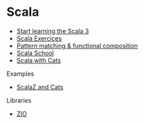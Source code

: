 # Scala

- [Start learning the Scala 3](https://scala.zone/)
- [Scala Exercices](https://www.scala-exercises.org/)
- [Pattern matching & functional composition](https://twitter.github.io/scala_school/pattern-matching-and-functional-composition.html)
- [Scala School](https://twitter.github.io/scala_school/)
- [Scala with Cats](https://www.scalawithcats.com/)

Examples

- [ScalaZ and Cats](https://github.com/fosskers/scalaz-and-cats)

Libraries

- [ZIO](https://zio.dev/)
